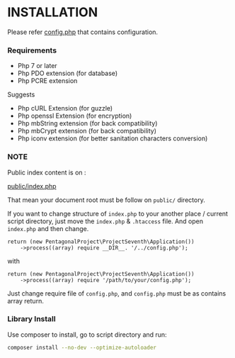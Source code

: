 # INSTALLATION

Please refer [config.php](config.php) that contains configuration.

### Requirements

- Php 7 or later
- Php PDO extension (for database)
- Php PCRE extension

Suggests

- Php cURL Extension (for guzzle)
- Php openssl Extension (for encryption)
- Php mbString extension (for back compatibility)
- Php mbCrypt extension (for back compatibility)
- Php iconv extension (for better sanitation characters conversion)


### NOTE

Public index content is on :

[public/index.php](public/index.php)

That mean your document root must be follow on `public/` directory.

If you want to change structure of `index.php` to your another place / current script directory,
just move the `index.php` & `.htaccess` file.
And open `index.php` and then change.

```
return (new PentagonalProject\ProjectSeventh\Application())
    ->process((array) require __DIR__. '/../config.php');
```

with

```
return (new PentagonalProject\ProjectSeventh\Application())
    ->process((array) require '/path/to/your/config.php');
```

Just change require file of `config.php`, and `config.php` must be as contains array return.

### Library Install

Use composer to install, go to script directory and run:

```bash
composer install --no-dev --optimize-autoloader
```
